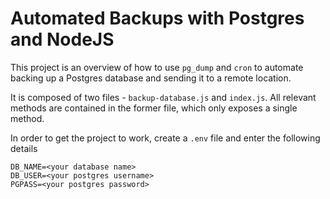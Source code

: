 # Automated Backups with Postgres and NodeJS

This project is an overview of how to use `pg_dump` and `cron` to 
automate backing up a Postgres database and sending it to a remote location.

It is composed of two files - `backup-database.js` and `index.js`. All relevant
methods are contained in the former file, which only exposes a single method.

In order to get the project to work, create a `.env` file and enter the following details

```.env
DB_NAME=<your database name>
DB_USER=<your postgres username>
PGPASS=<your postgres password>
```